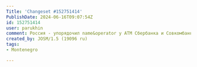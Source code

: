 ```yaml
---
Title: 'Changeset #152751414'
PublishDate: 2024-06-16T09:07:54Z
id: 152751414
user: parukhin
comment: Россия - упорядочил name&operator у ATM Сбербанка и Совкомбанка
created_by: JOSM/1.5 (19096 ru)
tags:
- Montenegro

---
```

